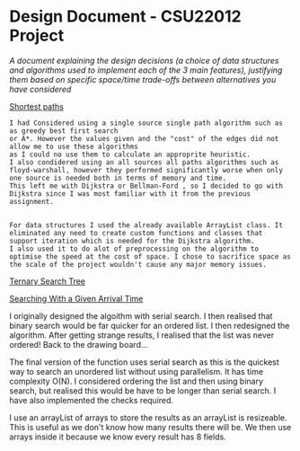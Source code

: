 # Design Document - CSU22012 Project

_A document explaining the design decisions (a choice of data structures and algorithms used to implement each of the 3 main features), justifying them based on specific space/time trade-offs between alternatives you have considered_

<ins>Shortest paths</ins>

    I had Considered using a single source single path algorithm such as as greedy best first search
    or A*. However the values given and the "cost" of the edges did not allow me to use these algorithms
    as I could no use them to calculate an approprite heuristic.
    I also condidered using an all sources all paths algorithms such as floyd-warshall, however they performed significantly worse when only one source is needed both in terms of memory and time.
    This left me with Dijkstra or Bellman-Ford , so I decided to go with Dijkstra since I was most familiar with it from the previous assignment.


    For data structures I used the already available ArrayList class. It eliminated any need to create custom functions and classes that support iteration which is needed for the Dijkstra algorithm.
    I also used it to do alot of preprocessing on the algorithm to optimise the speed at the cost of space. I chose to sacrifice space as the scale of the project wouldn't cause any major memory issues.

<ins>Ternary Search Tree</ins>

<ins>Searching With a Given Arrival Time</ins>

I originally designed the algoithm with serial search. I then realised that binary search would be far quicker for an ordered list. I then redesigned the algorithm. After getting strange results, I realised that the list was never ordered! Back to the drawing board... 

The final version of the function uses serial search as this is the quickest way to search an unordered list without using parallelism. It has time complexity O(N). I considered ordering the list and then using binary search, but realised this would be have to be longer than serial search.
I have also implemented the checks required.

I use an arrayList of arrays to store the results as an arrayList is resizeable. This is useful as we don't know how many results there will be. We then use arrays inside it because we know every result has 8 fields.
